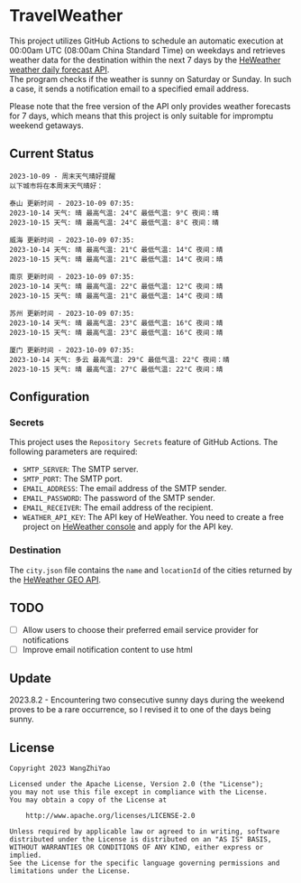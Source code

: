 # TravelWeather

This project utilizes GitHub Actions to schedule an automatic execution at 00:00am UTC (08:00am China Standard Time) on weekdays and retrieves weather data for the destination within the next 7 days by the [HeWeather weather daily forecast API](https://dev.qweather.com/docs/api/weather/weather-daily-forecast/).  
The program checks if the weather is sunny on Saturday or Sunday. In such a case, it sends a notification email to a specified email address.

Please note that the free version of the API only provides weather forecasts for 7 days, which means that this project is only suitable for impromptu weekend getaways.

## Current Status

```
2023-10-09 - 周末天气晴好提醒
以下城市将在本周末天气晴好：

泰山 更新时间 - 2023-10-09 07:35:
2023-10-14 天气: 晴 最高气温: 24°C 最低气温: 9°C 夜间：晴
2023-10-15 天气: 晴 最高气温: 24°C 最低气温: 8°C 夜间：晴

威海 更新时间 - 2023-10-09 07:35:
2023-10-14 天气: 晴 最高气温: 21°C 最低气温: 14°C 夜间：晴
2023-10-15 天气: 晴 最高气温: 21°C 最低气温: 14°C 夜间：晴

南京 更新时间 - 2023-10-09 07:35:
2023-10-14 天气: 晴 最高气温: 22°C 最低气温: 12°C 夜间：晴
2023-10-15 天气: 晴 最高气温: 21°C 最低气温: 14°C 夜间：晴

苏州 更新时间 - 2023-10-09 07:35:
2023-10-14 天气: 晴 最高气温: 23°C 最低气温: 16°C 夜间：晴
2023-10-15 天气: 晴 最高气温: 23°C 最低气温: 16°C 夜间：晴

厦门 更新时间 - 2023-10-09 07:35:
2023-10-14 天气: 多云 最高气温: 29°C 最低气温: 22°C 夜间：晴
2023-10-15 天气: 晴 最高气温: 27°C 最低气温: 22°C 夜间：晴
```

## Configuration

### Secrets

This project uses the `Repository Secrets` feature of GitHub Actions. The following parameters are required:

- `SMTP_SERVER`: The SMTP server.
- `SMTP_PORT`: The SMTP port.
- `EMAIL_ADDRESS`: The email address of the SMTP sender.
- `EMAIL_PASSWORD`: The password of the SMTP sender.
- `EMAIL_RECEIVER`: The email address of the recipient.
- `WEATHER_API_KEY`: The API key of HeWeather. You need to create a free project
  on [HeWeather console](https://console.qweather.com/#/console) and apply for the API key.

### Destination

The `city.json` file contains the `name` and `locationId` of the cities returned by
the [HeWeather GEO API](https://dev.qweather.com/docs/api/geoapi/city-lookup/).

## TODO

- [ ] Allow users to choose their preferred email service provider for notifications
- [ ] Improve email notification content to use html

## Update

2023.8.2 - Encountering two consecutive sunny days during the weekend proves to be a rare occurrence, so I revised it to one of the days being sunny.

## License

    Copyright 2023 WangZhiYao
    
    Licensed under the Apache License, Version 2.0 (the "License");
    you may not use this file except in compliance with the License.
    You may obtain a copy of the License at
    
        http://www.apache.org/licenses/LICENSE-2.0
    
    Unless required by applicable law or agreed to in writing, software
    distributed under the License is distributed on an "AS IS" BASIS,
    WITHOUT WARRANTIES OR CONDITIONS OF ANY KIND, either express or implied.
    See the License for the specific language governing permissions and
    limitations under the License.
